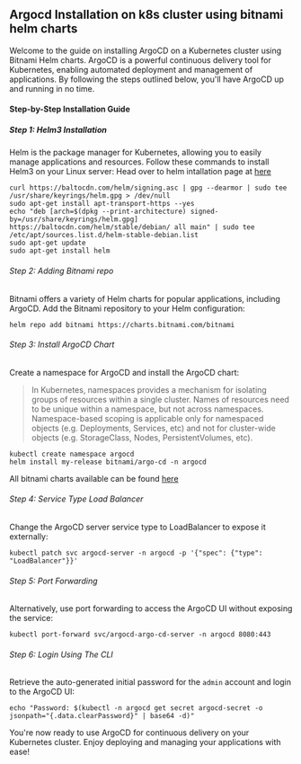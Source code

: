 ## Argocd Installation on k8s cluster using bitnami helm charts

Welcome to the guide on installing ArgoCD on a Kubernetes cluster using Bitnami Helm charts. ArgoCD is a powerful continuous delivery tool for Kubernetes, enabling automated deployment and management of applications. By following the steps outlined below, you'll have ArgoCD up and running in no time.

#### Step-by-Step Installation Guide
##### Step 1: Helm3 Installation
Helm is the package manager for Kubernetes, allowing you to easily manage applications and resources. Follow these commands to install Helm3 on your Linux server:
Head over to helm intallation page at [here](https://helm.sh/docs/intro/install/)

```
curl https://baltocdn.com/helm/signing.asc | gpg --dearmor | sudo tee /usr/share/keyrings/helm.gpg > /dev/null
sudo apt-get install apt-transport-https --yes
echo "deb [arch=$(dpkg --print-architecture) signed-by=/usr/share/keyrings/helm.gpg] https://baltocdn.com/helm/stable/debian/ all main" | sudo tee /etc/apt/sources.list.d/helm-stable-debian.list
sudo apt-get update
sudo apt-get install helm
```
###### Step 2: Adding Bitnami repo
Bitnami offers a variety of Helm charts for popular applications, including ArgoCD. Add the Bitnami repository to your Helm configuration:
```
helm repo add bitnami https://charts.bitnami.com/bitnami
```
###### Step 3: Install ArgoCD Chart
Create a namespace for ArgoCD and install the ArgoCD chart:
>In Kubernetes, namespaces provides a mechanism for isolating groups of resources within a single cluster. Names of resources need to be unique within a namespace, but not across namespaces. Namespace-based scoping is applicable only for namespaced objects (e.g. Deployments, Services, etc) and not for cluster-wide objects (e.g. StorageClass, Nodes, PersistentVolumes, etc).
```
kubectl create namespace argocd
helm install my-release bitnami/argo-cd -n argocd
```
All bitnami charts available can be found [here](https://github.com/bitnami/charts/tree/main/bitnami)

###### Step 4: Service Type Load Balancer
Change the ArgoCD server service type to LoadBalancer to expose it externally:
```
kubectl patch svc argocd-server -n argocd -p '{"spec": {"type": "LoadBalancer"}}'
```
###### Step 5: Port Forwarding
Alternatively, use port forwarding to access the ArgoCD UI without exposing the service:
```
kubectl port-forward svc/argocd-argo-cd-server -n argocd 8080:443
```

###### Step 6: Login Using The CLI
Retrieve the auto-generated initial password for the `admin` account and login to the ArgoCD UI:
```
echo "Password: $(kubectl -n argocd get secret argocd-secret -o jsonpath="{.data.clearPassword}" | base64 -d)"
```
You're now ready to use ArgoCD for continuous delivery on your Kubernetes cluster. Enjoy deploying and managing your applications with ease!
